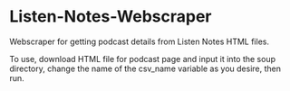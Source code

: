 # Listen-Notes-Webscraper
Webscraper for getting podcast details from Listen Notes HTML files.

To use, download HTML file for podcast page and input it into the soup directory, change the name of the csv_name variable as you desire, then run.
